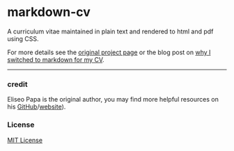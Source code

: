 markdown-cv
===========

A curriculum vitae maintained in plain text and rendered to html and pdf using CSS.

For more details see the [original project page](http://elipapa.github.io/markdown-cv) or the blog post on [why I switched to markdown for my CV](http://elipapa.github.io/blog/why-i-switched-to-markdown-for-my-cv.html).

***

### credit

Eliseo Papa is the original author, you may find more helpful resources on his [GitHub](http://github.com/elipapa)/[website](https://elipapa.github.io)).

### License

[MIT License](https://github.com/elipapa/markdown-cv/blob/master/LICENSE)
